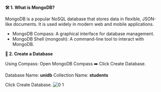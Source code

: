 **🛠️ 1. What is MongoDB?**

MongoDB is a popular NoSQL database that stores data in flexible, JSON-like documents.
It is used widely in modern web and mobile applications.
* MongoDB Compass: A graphical interface for database management.
* MongoDB Shell (mongosh): A command-line tool to interact with MongoDB.


**📂 2. Create a Database**

Using Compass:
Open MongoDB Compass ➡️ Click Create Database.

Database Name: **unidb**
Collection Name: **students**

Click Create Database.
![0 1](https://github.com/user-attachments/assets/0674fd87-8a9a-4ff6-80cc-e96c030bd8bd)
